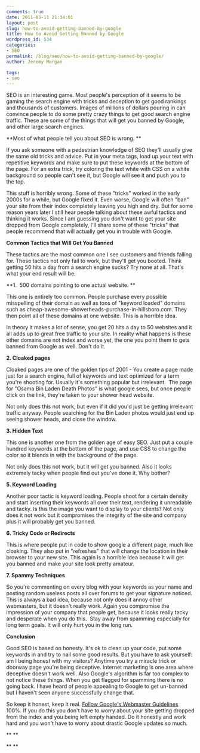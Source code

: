 ```yaml
---
comments: true
date: 2011-05-11 21:34:01
layout: post
slug: how-to-avoid-getting-banned-by-google
title: How to Avoid Getting Banned by Google
wordpress_id: 534
categories:
- SEO
permalink: /blog/seo/how-to-avoid-getting-banned-by-google/
author: Jeremy Morgan

tags:
- seo
---
```


SEO is an interesting game. Most people's perception of it seems to be gaming the search engine with tricks and deception to get good rankings and thousands of customers. Images of millions of dollars pouring in can convince people to do some pretty crazy things to get good search engine traffic. These are some of the things that will get you banned by Google, and other large search engines.

**Most of what people tell you about SEO is wrong. **

If you ask someone with a pedestrian knowledge of SEO they'll usually give the same old tricks and advice. Put in your meta tags, load up your text with repetitive keywords and make sure to put these keywords at the bottom of the page. For an extra trick, try coloring the text white with CSS on a white background so people can't see it, but Google will see it and push you to the top.

This stuff is horribly wrong. Some of these "tricks" worked in the early 2000s for a while, but Google fixed it. Even worse, Google will often "ban" your site from their index completely leaving you high and dry. But for some reason years later I still hear people talking about these awful tactics and thinking it works. Since I am guessing you don't want to get your site dropped from Google completely, I'll share some of these "tricks" that people recommend that will actually get you in trouble with Google.

**Common Tactics that Will Get You Banned**

These tactics are the most common one I see customers and friends falling for. These tactics not only fail to work, but they'll get you booted. Think getting 50 hits a day from a search engine sucks? Try none at all. That's what your end result will be.

**1.  500 domains pointing to one actual website. **

This one is entirely too common. People purchase every possible misspelling of their domain as well as tons of "keyword loaded" domains such as cheap-awesome-showerheads-purchase-in-hillsboro.com. They then point all of these domains at one website. This is a horrible idea.

In theory it makes a lot of sense, you get 20 hits a day to 50 websites and it all adds up to great free traffic to your site. In reality what happens is these other domains are not index and worse yet, the one you point them to gets banned from Google as well. Don't do it.

**2. Cloaked pages**

Cloaked pages are one of the golden tips of 2001 - You create a page made just for a search engine, full of keywords and text optimized for a term you're shooting for. Usually it's something popular but irrelevant.  The page for "Osama Bin Laden Death Photos" is what google sees, but once people click on the link, they're taken to your shower head website.

Not only does this not work, but even if it did you'd just be getting irrelevant traffic anyway. People searching for the Bin Laden photos would just end up seeing shower heads, and close the window.

**3. Hidden Text**

This one is another one from the golden age of easy SEO. Just put a couple hundred keywords at the bottom of the page, and use CSS to change the color so it blends in with the background of the page.

Not only does this not work, but it will get you banned. Also it looks extremely tacky when people find out you've done it. Why bother?

**5. Keyword Loading**

Another poor tactic is keyword loading. People shoot for a certain density and start inserting their keywords all over their text, rendering it unreadable and tacky. Is this the image you want to display to your clients? Not only does it not work but it compromises the integrity of the site and company plus it will probably get you banned.

**6. Tricky Code or Redirects**

This is where people put in code to show google a different page, much like cloaking. They also put in "refreshes" that will change the location in their browser to your new site. This again is a horrible idea because it will get you banned and make your site look pretty amateur.

**7. Spammy Techniques**

So you're commenting on every blog with your keywords as your name and posting random useless posts all over forums to get your signature noticed. This is always a bad idea, because not only does it annoy other webmasters, but it doesn't really work. Again you compromise the impression of your company that people get, because it looks really tacky and desperate when you do this.  Stay away from spamming especially for long term goals. It will only hurt you in the long run.

**Conclusion**

Good SEO is based on honesty. It's ok to clean up your code, put some keywords in and try to nail some good results. But you have to ask yourself: am I being honest with my visitors? Anytime you try a miracle trick or doorway page you're being deceptive. Internet marketing is one area where deceptive doesn't work well. Also Google's algorithm is far too complex to not notice these things. When you get flagged for spamming there is no going back. I have heard of people appealing to Google to get un-banned but I haven't seen anyone successfully change that.

So keep it honest, keep it real. [Follow Google's Webmaster Guidelines](http://www.google.com/support/webmasters/bin/answer.py?answer=35769) 100%. If you do this you don't have to worry about your site getting dropped from the index and you being left empty handed. Do it honestly and work hard and you won't have to worry about drastic Google updates so much.



**
**

**
**
